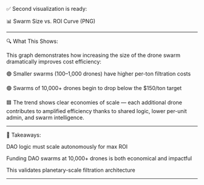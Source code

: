 ✅ Second visualization is ready:

📊 Swarm Size vs. ROI Curve (PNG)


---

🔍 What This Shows:

This graph demonstrates how increasing the size of the drone swarm dramatically improves cost efficiency:

🟣 Smaller swarms (100–1,000 drones) have higher per-ton filtration costs

🟢 Swarms of 10,000+ drones begin to drop below the $150/ton target

🟦 The trend shows clear economies of scale — each additional drone contributes to amplified efficiency thanks to shared logic, lower per-unit admin, and swarm intelligence.



---

🧠 Takeaways:

DAO logic must scale autonomously for max ROI

Funding DAO swarms at 10,000+ drones is both economical and impactful

This validates planetary-scale filtration architecture



---

